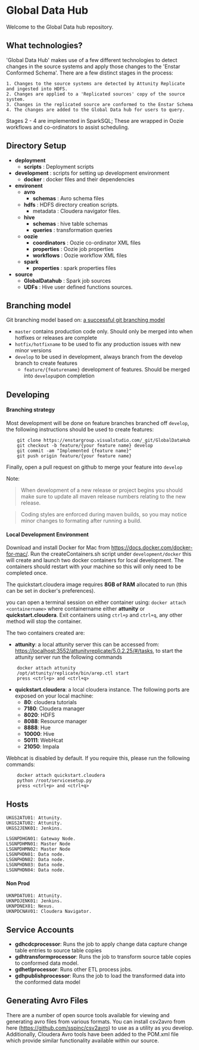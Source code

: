 Global Data Hub
===============

Welcome to the Global Data hub repository.

What technologies?
------------------

'Global Data Hub' makes use of a few different technologies to detect changes in the source systems and apply those changes to the 'Enstar Conformed Schema'. There are a few distinct stages in the process:

    1. Changes to the source systems are detected by Attunity Replicate and ingested into HDFS.
    2. Changes are applied to a 'Replicated sources' copy of the source system.
    3. Changes in the replicated source are conformed to the Enstar Schema
    4. The changes are added to the Global Data hub for users to query.

Stages 2 - 4 are implemented in SparkSQL; These are wrapped in Oozie workflows and co-ordinators to assist scheduling.


Directory Setup 
----------------
  - **deployment**
    - **scripts** :  Deployment scripts 
  - **development** : scripts for setting up development environment
  	-  **docker** : docker files and their dependencies
  - **environent**
    - **avro**
        - **schemas** : Avro schema files
    - **hdfs** : HDFS directory creation scripts.
        - metadata : Cloudera navigator files. 
    - **hive**
        - **schemas** : hive table schemas
        - **queries** : transformation queries
    - **oozie** 
        - **coordinators** : Oozie co-ordinator XML files
        - **properties** :  Oozie job properties
        - **workflows** : Oozie workflow XML files
    - **spark**
        - **properties** : spark properties files
  - **source**
    - **GlobalDatahub** : Spark job sources
    - **UDFs** : Hive user defined functions sources.

Branching model
----------------
Git branching model based on: [a successful git branching model](http://nvie.com/posts/a-successful-git-branching-model/)

- `master` contains production code only. Should only be merged into when hotfixes or releases are complete
- `hotfix/hotfixname` to be used to fix any production issues with new minor versions
- `develop` to be used in development, always branch from the develop branch to create features
    - `feature/{featurename}` development of features. Should be merged into `develop`upon completion 

Developing
----------------

#### Branching strategy

Most development will be done on feature branches branched off `develop`, the following instructions should be used to create features:

		git clone https://enstargroup.visualstudio.com/_git/GlobalDataHub
		git checkout -b feature/{your feature name} develop
		git commit -am "Implemented {feature name}"
		git push origin feature/{your feature name}
Finally, open a pull request on github to merge your feature into `develop`

Note:
> When development of a new release or project begins you should make sure to update all maven release numbers relating to the new release.  

>Coding styles are enforced during maven builds, so you may notice minor changes to formating after running a build.


#### Local Development Environment
Download and install Docker for Mac from https://docs.docker.com/docker-for-mac/. Run the createContainers.sh script under `development/docker`  this will create and launch two docker containers for local development.  The containers should restart with your machine so this will only need to be completed once.

The quickstart.cloudera image requires **8GB of RAM** allocated to run (this can be set in docker's preferences). 

you can open a terminal session on either container using:
```docker attach <containername>``` where containername either **attunity** or **quickstart.cloudera**. Exit containers using `ctrl+p` and `ctrl+q`, any other method will stop the container.

The two containers created are: 

- **attunity**: a local attunity server this can be accessed from:
[https://localhost:3552/attunityreplicate/5.0.2.25/#/tasks](), to start the attunity server run the following commands

```
	docker attach attunity
	/opt/attunity/replicate/bin/arep.ctl start
	press <ctrl+p> and <ctrl+q>
```
- **quickstart.cloudera**: a local cloudera instance.  The following ports are exposed on your local machine:
	- **80**: cloudera tutorials
	- **7180**: Cloudera manager
	- **8020**: HDFS
	- **8088**: Resource manager
	- **8888**: Hue
	- **10000**: Hive
	- **50111**: WebHcat
	- **21050**: Impala

Webhcat is disabled by default.  If you require this, please run the following commands:

```
	docker attach quickstart.cloudera
	python /root/servicesetup.py
	press <ctrl+p> and <ctrl+q>
```

Hosts
-----
```
UKGS2ATU01: Attunity.
UKGS2ATU02: Attunity.
UKGS2JENK01: Jenkins.

LSGNPDHGN01: Gateway Node.
LSGNPDHMN01: Master Node
LSGNPDHMN02: Master Node
LSGNPHDN01: Data node.
LSGNPHDN02: Data node.
LSGNPHDN03: Data node.
LSGNPHDN04: Data node.
```
#### Non Prod
```
UKNPDATU01: Attunity.
UKNPDJENK01: Jenkins.
UKNPDNEX01: Nexus.
UKNPDCNAV01: Cloudera Navigator.
```
 

Service Accounts
----------------
- **gdhcdcprocessor**: Runs the job to apply change data capture change table entries to source table copies
- **gdhtransformprocessor**: Runs the job to transform source table copies to conformed data model.
- **gdhetlprocessor**: Runs other ETL process jobs.
- **gdhpublishprocessor**: Runs the job to load the transformed data into the conformed data model
		
Generating Avro Files
---------------------
There are a number of open source tools available for viewing and generating avro files from various formats.  You can install csv2avro from here (https://github.com/sspinc/csv2avro) to use as a utility as you develop. 
Additionally, Cloudera Avro tools have been added to the POM.xml file which provide similar functionality available within our source.        

